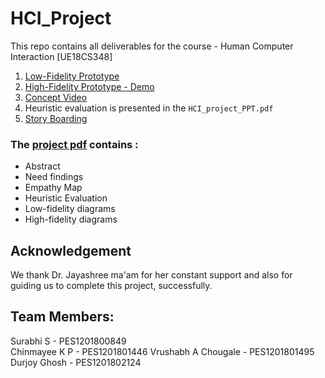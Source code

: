 # HCI_Project
This repo contains all deliverables for the course - Human Computer Interaction [UE18CS348]

1. [Low-Fidelity Prototype](./low_fidelity_prototype)
2. [High-Fidelity Prototype - Demo](https://pvn-leo.github.io/hci-project/)
3. [Concept Video](./concept_video)
4. Heuristic evaluation is presented in the ```HCI_project_PPT.pdf```
5. [Story Boarding](./HCI_project_PPT.pdf)


### The [project pdf](./HCI_project_PPT.pdf) contains :
- Abstract
- Need findings
- Empathy Map
- Heuristic Evaluation
- Low-fidelity diagrams
- High-fidelity diagrams


## Acknowledgement
We thank Dr. Jayashree ma'am for her constant support and also for guiding us to complete this project, successfully.

## Team Members:
Surabhi S            - PES1201800849  
Chinmayee K P        - PES1201801446
Vrushabh A Chougale  - PES1201801495
Durjoy Ghosh         - PES1201802124

